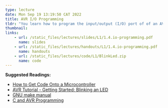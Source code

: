 ```yaml
---
type: lecture
date: Mon Sep 19 13:19:50 CAT 2022
title: AVR I/O Programming
tldr: "You learn how to program the input/output (I/O) port of of an AVR MCU"
thumbnail: 
links: 
    - url: /static_files/lectures/slides/L1/1.4.io-programming.pdf
      name: slides
    - url: /static_files/lectures/handouts/L1/1.4.io-programming.pdf
      name: handouts
    - url: /static_files/lectures/code/L1/BlinkLed.zip
      name: code
---
```

**Suggested Readings:**
- [How to Get Code Onto a Microcontroller](https://www.sparkfun.com/tutorials/93) 
- [AVR Tutorial - Getting Started: Blinking an LED](https://www.micahcarrick.com/getting-started.html) 
- [GNU make manual](https://www.gnu.org/software/make/manual/make.html)
- [C and AVR Programming](https://ccrma.stanford.edu/wiki/AVR_Programming)


